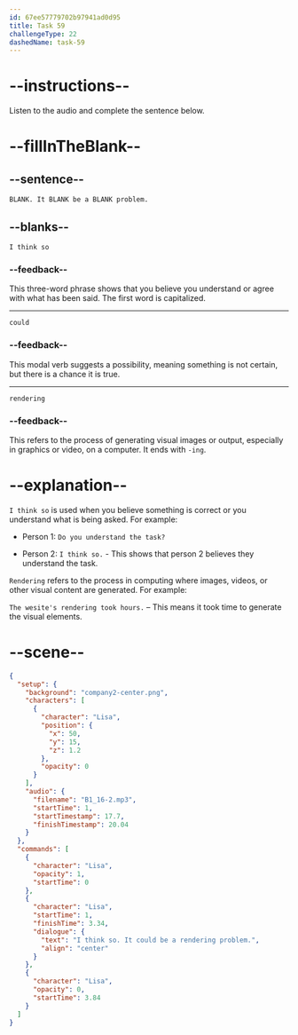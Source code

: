 ```yaml
---
id: 67ee57779702b97941ad0d95
title: Task 59
challengeType: 22
dashedName: task-59
---
```


<!-- (Audio) Lisa: I think so. It could be a rendering problem. -->

# --instructions--

Listen to the audio and complete the sentence below.

# --fillInTheBlank--

## --sentence--

`BLANK. It BLANK be a BLANK problem.`

## --blanks--

`I think so`

### --feedback--

This three-word phrase shows that you believe you understand or agree with what has been said. The first word is capitalized.

---

`could`

### --feedback--

This modal verb suggests a possibility, meaning something is not certain, but there is a chance it is true.

---

`rendering`

### --feedback--

This refers to the process of generating visual images or output, especially in graphics or video, on a computer. It ends with `-ing`.

# --explanation--

`I think so` is used when you believe something is correct or you understand what is being asked. For example:

- Person 1: `Do you understand the task?`

- Person 2: `I think so.` - This shows that person 2 believes they understand the task.

`Rendering` refers to the process in computing where images, videos, or other visual content are generated. For example:

`The wesite's rendering took hours.` – This means it took time to generate the visual elements.

# --scene--

```json
{
  "setup": {
    "background": "company2-center.png",
    "characters": [
      {
        "character": "Lisa",
        "position": {
          "x": 50,
          "y": 15,
          "z": 1.2
        },
        "opacity": 0
      }
    ],
    "audio": {
      "filename": "B1_16-2.mp3",
      "startTime": 1,
      "startTimestamp": 17.7,
      "finishTimestamp": 20.04
    }
  },
  "commands": [
    {
      "character": "Lisa",
      "opacity": 1,
      "startTime": 0
    },
    {
      "character": "Lisa",
      "startTime": 1,
      "finishTime": 3.34,
      "dialogue": {
        "text": "I think so. It could be a rendering problem.",
        "align": "center"
      }
    },
    {
      "character": "Lisa",
      "opacity": 0,
      "startTime": 3.84
    }
  ]
}
```
